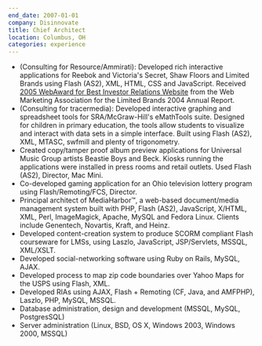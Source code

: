 ```yaml
---
end_date: 2007-01-01
company: Disinnovate
title: Chief Architect
location: Columbus, OH
categories: experience
---
```


* (Consulting for Resource/Ammirati): Developed rich interactive applications for Reebok and Victoria's Secret, Shaw Floors and Limited Brands using Flash (AS2), XML, HTML, CSS and JavaScript. Received <a href="http://www.webaward.org/winner.asp?eid=4091">2005 WebAward for Best Investor Relations Website</a> from the Web Marketing Association for the Limited Brands 2004 Annual Report.
* (Consulting for tracermedia): Developed interactive graphing and spreadsheet tools for SRA/McGraw-Hill's eMathTools suite. Designed for children in primary education, the tools allow students to visualize and interact with data sets in a simple interface. Built using Flash (AS2), XML, MTASC, swfmill and plenty of trigonometry.
* Created copy/tamper proof album preview applications for Universal Music Group artists Beastie Boys and Beck. Kiosks running the applications were installed in press rooms and retail outlets. Used Flash (AS2), Director, Mac Mini.
* Co-developed gaming application for an Ohio television lottery program using Flash/Remoting/FCS, Director.
* Principal architect of MediaHarbor™, a web-based document/media management system built with PHP, Flash (AS2), JavaScript, X/HTML, XML, Perl, ImageMagick, Apache, MySQL and Fedora Linux. Clients include Genentech, Novartis, Kraft, and Heinz.
* Developed content-creation system to produce SCORM compliant Flash courseware for LMSs, using Laszlo, JavaScript, JSP/Servlets, MSSQL, XML/XSLT.
* Developed social-networking software using Ruby on Rails, MySQL, AJAX.
* Developed process to map zip code boundaries over Yahoo Maps for the USPS using Flash, XML.
* Developed RIAs using AJAX, Flash + Remoting (CF, Java, and AMFPHP), Laszlo, PHP, MySQL, MSSQL.
* Database administration, design and development (MSSQL, MySQL, PostgresSQL)
* Server administration (Linux, BSD, OS X, Windows 2003, Windows 2000, MSSQL)
